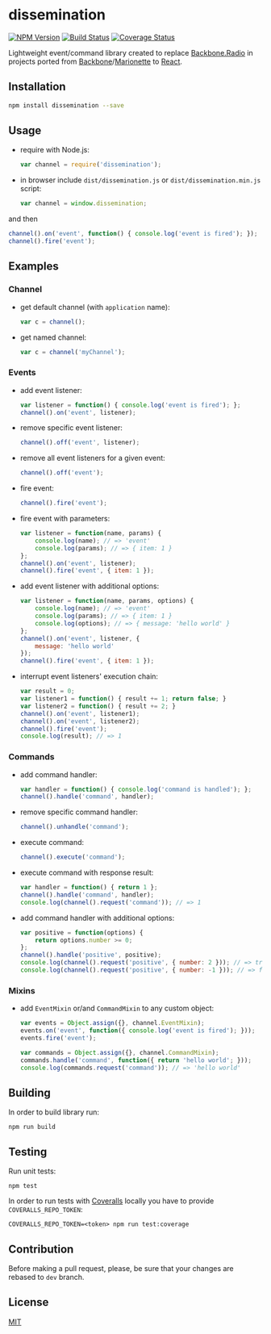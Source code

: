 # dissemination

[![NPM Version](https://badge.fury.io/js/dissemination.svg)](https://badge.fury.io/js/dissemination)
[![Build Status](https://travis-ci.org/ezze/dissemination.svg?branch=dev)](https://travis-ci.org/ezze/dissemination)
[![Coverage Status](https://coveralls.io/repos/github/ezze/dissemination/badge.svg)](https://coveralls.io/github/ezze/dissemination)

Lightweight event/command library created to replace [Backbone.Radio](https://github.com/marionettejs/backbone.radio) in
projects ported from [Backbone](http://backbonejs.org/)/[Marionette](https://marionettejs.com/) to [React](https://facebook.github.io/react/).

## Installation

```bash
npm install dissemination --save
```
    
## Usage

- require with Node.js:

    ```javascript
    var channel = require('dissemination');
    ```

- in browser include `dist/dissemination.js` or `dist/dissemination.min.js` script:

    ```javascript
    var channel = window.dissemination;
    ```
    
and then    
    
```javascript    
channel().on('event', function() { console.log('event is fired'); });
channel().fire('event');
```

## Examples

### Channel

- get default channel (with `application` name):

    ```javascript
    var c = channel();
    ```
    
- get named channel:

    ```javascript
    var c = channel('myChannel');
    ```
    
### Events
    
- add event listener:

    ```javascript
    var listener = function() { console.log('event is fired'); };
    channel().on('event', listener);
    ```    
    
- remove specific event listener:
    
    ```javascript
    channel().off('event', listener);
    ```
    
- remove all event listeners for a given event:
    
    ```javascript
    channel().off('event');
    ```
    
- fire event:

    ```javascript
    channel().fire('event');
    ```
    
- fire event with parameters:
    
    ```javascript
    var listener = function(name, params) {
        console.log(name); // => 'event'
        console.log(params); // => { item: 1 }
    };
    channel().on('event', listener);
    channel().fire('event', { item: 1 });
    ```
    
- add event listener with additional options:
    
    ```javascript
    var listener = function(name, params, options) {
        console.log(name); // => 'event'
        console.log(params); // => { item: 1 }
        console.log(options); // => { message: 'hello world' }
    };
    channel().on('event', listener, {
        message: 'hello world'      
    });
    channel().fire('event', { item: 1 });    
    ```
    
- interrupt event listeners' execution chain:
    
    ```javascript
    var result = 0;
    var listener1 = function() { result += 1; return false; }
    var listener2 = function() { result += 2; }
    channel().on('event', listener1);
    channel().on('event', listener2);
    channel().fire('event');
    console.log(result); // => 1
    ```
    
### Commands
    
- add command handler:

    ```javascript
    var handler = function() { console.log('command is handled'); };
    channel().handle('command', handler);
    ```
    
- remove specific command handler:
    
    ```javascript
    channel().unhandle('command');
    ```
    
- execute command:

    ```javascript
    channel().execute('command');
    ```
    
- execute command with response result:
    
    ```javascript
    var handler = function() { return 1 };
    channel().handle('command', handler);
    console.log(channel().request('command')); // => 1
    ```
    
- add command handler with additional options:    
    
    ```javascript
    var positive = function(options) {
        return options.number >= 0;
    };
    channel().handle('positive', positive);
    console.log(channel().request('positive', { number: 2 })); // => true
    console.log(channel().request('positive', { number: -1 })); // => false
    ```
    
### Mixins

- add `EventMixin` or/and `CommandMixin` to any custom object:

    ```javascript
    var events = Object.assign({}, channel.EventMixin);
    events.on('event', function({ console.log('event is fired'); }));
    events.fire('event');
    ```
    
    ```javascript
    var commands = Object.assign({}, channel.CommandMixin);
    commands.handle('command', function({ return 'hello world'; }));
    console.log(commands.request('command')); // => 'hello world'
    ```

## Building

In order to build library run:
                                          
    npm run build
    
## Testing
    
Run unit tests:
    
    npm test
    
In order to run tests with [Coveralls](http://coveralls.io) locally you have to provide `COVERALLS_REPO_TOKEN`:
        
    COVERALLS_REPO_TOKEN=<token> npm run test:coverage
    
## Contribution
    
Before making a pull request, please, be sure that your changes are rebased to `dev` branch.

## License

[MIT](LICENSE)
